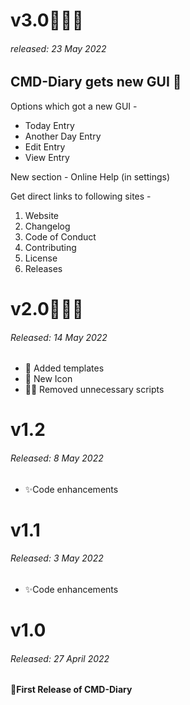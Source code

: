 # v3.0🎉🎉🎉
###### released: 23 May 2022
## CMD-Diary gets new GUI 🥳
Options which got a new GUI -
* Today Entry
* Another Day Entry
* Edit Entry
* View Entry

New section - Online Help (in settings)

Get direct links to following sites -
1. Website
2. Changelog
3. Code of Conduct
4. Contributing
5. License
6. Releases

# v2.0🎉🎉🎉
###### Released: 14 May 2022
* 📄 Added templates
* 🥳 New Icon
* 📜🔫 Removed unnecessary scripts

# v1.2
###### Released: 8 May 2022
* ✨Code enhancements

# v1.1
###### Released: 3 May 2022
* ✨Code enhancements

# v1.0
###### Released: 27 April 2022
**🎉First Release of CMD-Diary**
